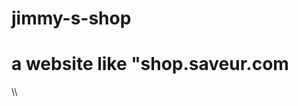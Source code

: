 # jimmy-s-shop
# a website like "shop.saveur.com
<head>
  <border>\\<meta charset="utf-8">
  <meta name="viewport" content="width=device-width, initial-scale=1">
  <title>HTML5 Boilerplate</title>
  <link rel="stylesheet" href="styles.css">
  <script src="scripts.js"></script>  <!-- Optional location. It's usually 
  <head>
  
